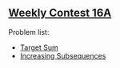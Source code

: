 <h2><a href="https://leetcode.com/contest/leetcode-weekly-contest-16a/">Weekly Contest 16A</a></h2>
<p>
Problem list:
<ul>
<li><a href="./target_sum.md">Target Sum</a></li>
<li><a href="./increasing_subsequences.md">Increasing Subsequences</a></li>
</ul>
</p>